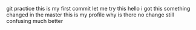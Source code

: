 git practice
this is my first commit
let me try this
hello i got this something changed in the master
this is my profile
why is there no change
still confusing
much better